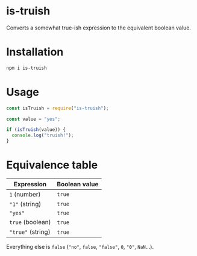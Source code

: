 # is-truish

Converts a somewhat true-ish expression to the equivalent boolean value.

# Installation

```sh
npm i is-truish
```

# Usage

```js
const isTruish = require("is-truish");

const value = "yes";

if (isTruish(value)) {
  console.log("truish!");
}
```

# Equivalence table

| Expression        | Boolean value |
| ----------------- | ------------- |
| `1` (number)      | `true`        |
| `"1"` (string)    | `true`        |
| `"yes"`           | `true`        |
| `true` (boolean)  | `true`        |
| `"true"` (string) | `true`        |

Everything else is `false` (`"no"`, `false`, `"false"`, `0`, `"0"`, `NaN`...).
